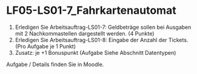 # LF05-LS01-7_Fahrkartenautomat
1. Erledigen Sie Arbeitsauftrag-LS01-7: Geldbeträge sollen bei Ausgaben mit 2 Nachkommastellen dargestellt werden. (4 Punkte)
2. Erledigen Sie Arbeitsauftrag-LS01-8: Eingabe der Anzahl der Tickets. (Pro Aufgabe je 1 Punkt)
3. Zusatz: je +1 Bonuspunkt (Aufgabe Siehe Abschnitt Datentypen)

Aufgabe / Details finden Sie in Moodle.
